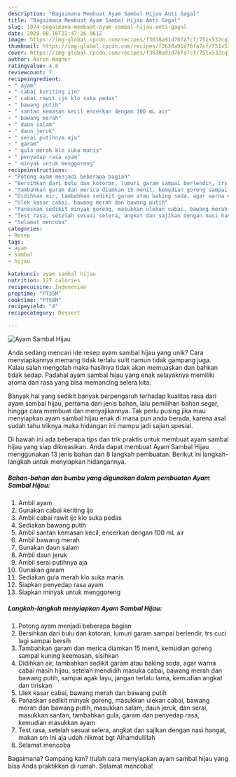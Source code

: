 ```yaml
---
description: "Bagaimana Membuat Ayam Sambal Hijau Anti Gagal"
title: "Bagaimana Membuat Ayam Sambal Hijau Anti Gagal"
slug: 1874-bagaimana-membuat-ayam-sambal-hijau-anti-gagal
date: 2020-08-16T22:47:26.061Z
image: https://img-global.cpcdn.com/recipes/f3638a91d76fa7cf/751x532cq70/ayam-sambal-hijau-foto-resep-utama.jpg
thumbnail: https://img-global.cpcdn.com/recipes/f3638a91d76fa7cf/751x532cq70/ayam-sambal-hijau-foto-resep-utama.jpg
cover: https://img-global.cpcdn.com/recipes/f3638a91d76fa7cf/751x532cq70/ayam-sambal-hijau-foto-resep-utama.jpg
author: Aaron Wagner
ratingvalue: 4.8
reviewcount: 7
recipeingredient:
- " ayam"
- " cabai keriting ijo"
- " cabai rawit ijo klo suka pedas"
- " bawang putih"
- " santan kemasan kecil encerkan dengan 100 mL air"
- " bawang merah"
- " daun salam"
- " daun jeruk"
- " serai putihnya aja"
- " garam"
- " gula merah klo suka manis"
- " penyedap rasa ayam"
- " minyak untuk menggoreng"
recipeinstructions:
- "Potong ayam menjadi beberapa bagian"
- "Bersihkan dari bulu dan kotoran, lumuri garam sampai berlendir, trs cuci lagi sampai bersih"
- "Tambahkan garam dan merica diamkan 15 menit, kemudian goreng sampai kuning keemasan, sisihkan"
- "Didihkan air, tambahkan sedikit garam atau baking soda, agar warna cabai masih hijau, setelah mendidih masuka cabai, bawang merah dan bawang putih, sampai agak layu, jangan terlalu lama, kemudian angkat dan tiriskan"
- "Ulek kasar cabai, bawang merah dan bawang putih"
- "Panaskan sedikit minyak goreng, masukkan ulekan cabai, bawang merah dan bawang putih, masukkan salam, daun jeruk, dan serai, masukkan santan, tambahkan gula, garam dan penyedap rasa, kemudian masukkan ayam"
- "Test rasa, setelah sesuai selera, angkat dan sajikan dengan nasi hangat, makan sm ini aja udah nikmat bgt Alhamdulillah"
- "Selamat mencoba"
categories:
- Resep
tags:
- ayam
- sambal
- hijau

katakunci: ayam sambal hijau 
nutrition: 127 calories
recipecuisine: Indonesian
preptime: "PT35M"
cooktime: "PT58M"
recipeyield: "4"
recipecategory: Dessert

---
```



![Ayam Sambal Hijau](https://img-global.cpcdn.com/recipes/f3638a91d76fa7cf/751x532cq70/ayam-sambal-hijau-foto-resep-utama.jpg)

Anda sedang mencari ide resep ayam sambal hijau yang unik? Cara menyiapkannya memang tidak terlalu sulit namun tidak gampang juga. Kalau salah mengolah maka hasilnya tidak akan memuaskan dan bahkan tidak sedap. Padahal ayam sambal hijau yang enak selayaknya memiliki aroma dan rasa yang bisa memancing selera kita.

Banyak hal yang sedikit banyak berpengaruh terhadap kualitas rasa dari ayam sambal hijau, pertama dari jenis bahan, lalu pemilihan bahan segar, hingga cara membuat dan menyajikannya. Tak perlu pusing jika mau menyiapkan ayam sambal hijau enak di mana pun anda berada, karena asal sudah tahu triknya maka hidangan ini mampu jadi sajian spesial.




Di bawah ini ada beberapa tips dan trik praktis untuk membuat ayam sambal hijau yang siap dikreasikan. Anda dapat membuat Ayam Sambal Hijau menggunakan 13 jenis bahan dan 8 langkah pembuatan. Berikut ini langkah-langkah untuk menyiapkan hidangannya.

<!--inarticleads1-->

##### Bahan-bahan dan bumbu yang digunakan dalam pembuatan Ayam Sambal Hijau:

1. Ambil  ayam
1. Gunakan  cabai keriting ijo
1. Ambil  cabai rawit ijo klo suka pedas
1. Sediakan  bawang putih
1. Ambil  santan kemasan kecil, encerkan dengan 100 mL air
1. Ambil  bawang merah
1. Gunakan  daun salam
1. Ambil  daun jeruk
1. Ambil  serai putihnya aja
1. Gunakan  garam
1. Sediakan  gula merah klo suka manis
1. Siapkan  penyedap rasa ayam
1. Siapkan  minyak untuk menggoreng




<!--inarticleads2-->

##### Langkah-langkah menyiapkan Ayam Sambal Hijau:

1. Potong ayam menjadi beberapa bagian
1. Bersihkan dari bulu dan kotoran, lumuri garam sampai berlendir, trs cuci lagi sampai bersih
1. Tambahkan garam dan merica diamkan 15 menit, kemudian goreng sampai kuning keemasan, sisihkan
1. Didihkan air, tambahkan sedikit garam atau baking soda, agar warna cabai masih hijau, setelah mendidih masuka cabai, bawang merah dan bawang putih, sampai agak layu, jangan terlalu lama, kemudian angkat dan tiriskan
1. Ulek kasar cabai, bawang merah dan bawang putih
1. Panaskan sedikit minyak goreng, masukkan ulekan cabai, bawang merah dan bawang putih, masukkan salam, daun jeruk, dan serai, masukkan santan, tambahkan gula, garam dan penyedap rasa, kemudian masukkan ayam
1. Test rasa, setelah sesuai selera, angkat dan sajikan dengan nasi hangat, makan sm ini aja udah nikmat bgt Alhamdulillah
1. Selamat mencoba




Bagaimana? Gampang kan? Itulah cara menyiapkan ayam sambal hijau yang bisa Anda praktikkan di rumah. Selamat mencoba!
